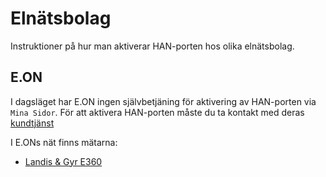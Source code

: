 # Elnätsbolag

Instruktioner på hur man aktiverar HAN-porten hos olika elnätsbolag. 

## E.ON

I dagsläget har E.ON ingen självbetjäning för aktivering av HAN-porten via `Mina Sidor`.
För att aktivera HAN-porten måste du ta kontakt med deras [kundtjänst](https://www.eon.se/kundservice)

I E.ONs nät finns mätarna:

* [Landis & Gyr E360](meters.md#landis--gyr-e360)